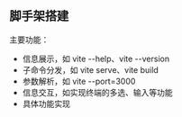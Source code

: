 ## 脚手架搭建

主要功能：

- 信息展示，如 vite --help、vite --version
- 子命令分发，如 vite serve、vite build
- 参数解析，如 vite --port=3000
- 信息交互，如实现终端的多选、输入等功能
- 具体功能实现
